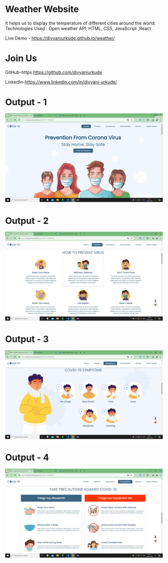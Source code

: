 # Weather Website

It helps us to display the temperature of different cities around the world. 
Technologies Used : Open weather API, HTML, CSS, JavaScript ,React

Live Demo - https://divyaniurkude.github.io/weather/

# Join Us

GitHub-https:https://github.com/divyaniurkude

LinkedIn-https://www.linkedin.com/in/divyani-urkude/

# Output - 1

![Screenshot (1)](https://github.com/divyaniurkude/COVID-19-WEBSITE/blob/main/Screenshot%20(419).png)

# Output - 2

![Screenshot (2)](https://github.com/divyaniurkude/COVID-19-WEBSITE/blob/main/Screenshot%20(420).png)

# Output - 3

![Screenshot (3)](https://github.com/divyaniurkude/COVID-19-WEBSITE/blob/main/Screenshot%20(421).png)


# Output - 4

![Screenshot (4)](https://github.com/divyaniurkude/COVID-19-WEBSITE/blob/main/Screenshot%20(422).png)



